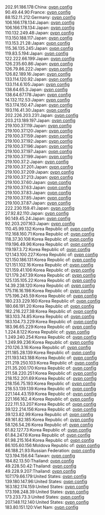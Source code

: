 202.91.186.178:China: [ovpn config](vpn/202_91_186_178.ovpn)  
90.49.44.90:France: [ovpn config](vpn/90_49_44_90.ovpn)  
88.152.11.212:Germany: [ovpn config](vpn/88_152_11_212.ovpn)  
106.166.178.134:Japan: [ovpn config](vpn/106_166_178_134.ovpn)  
106.166.178.134:Japan: [ovpn config](vpn/106_166_178_134.ovpn)  
110.132.249.48:Japan: [ovpn config](vpn/110_132_249_48.ovpn)  
113.150.188.117:Japan: [ovpn config](vpn/113_150_188_117.ovpn)  
113.153.21.28:Japan: [ovpn config](vpn/113_153_21_28.ovpn)  
115.36.135.245:Japan: [ovpn config](vpn/115_36_135_245.ovpn)  
119.83.5.194:Japan: [ovpn config](vpn/119_83_5_194.ovpn)  
122.222.66.199:Japan: [ovpn config](vpn/122_222_66_199.ovpn)  
126.235.60.86:Japan: [ovpn config](vpn/126_235_60_86.ovpn)  
126.79.86.222:Japan: [ovpn config](vpn/126_79_86_222.ovpn)  
126.82.189.16:Japan: [ovpn config](vpn/126_82_189_16.ovpn)  
133.114.120.92:Japan: [ovpn config](vpn/133_114_120_92.ovpn)  
133.114.6.105:Japan: [ovpn config](vpn/133_114_6_105.ovpn)  
138.64.65.3:Japan: [ovpn config](vpn/138_64_65_3.ovpn)  
138.64.67.178:Japan: [ovpn config](vpn/138_64_67_178.ovpn)  
14.132.112.53:Japan: [ovpn config](vpn/14_132_112_53.ovpn)  
153.174.150.47:Japan: [ovpn config](vpn/153_174_150_47.ovpn)  
193.116.41.30:Japan: [ovpn config](vpn/193_116_41_30.ovpn)  
202.226.203.231:Japan: [ovpn config](vpn/202_226_203_231.ovpn)  
203.213.189.197:Japan: [ovpn config](vpn/203_213_189_197.ovpn)  
219.100.37.119:Japan: [ovpn config](vpn/219_100_37_119.ovpn)  
219.100.37.120:Japan: [ovpn config](vpn/219_100_37_120.ovpn)  
219.100.37.159:Japan: [ovpn config](vpn/219_100_37_159.ovpn)  
219.100.37.192:Japan: [ovpn config](vpn/219_100_37_192.ovpn)  
219.100.37.196:Japan: [ovpn config](vpn/219_100_37_196.ovpn)  
219.100.37.197:Japan: [ovpn config](vpn/219_100_37_197.ovpn)  
219.100.37.199:Japan: [ovpn config](vpn/219_100_37_199.ovpn)  
219.100.37.2:Japan: [ovpn config](vpn/219_100_37_2.ovpn)  
219.100.37.201:Japan: [ovpn config](vpn/219_100_37_201.ovpn)  
219.100.37.209:Japan: [ovpn config](vpn/219_100_37_209.ovpn)  
219.100.37.213:Japan: [ovpn config](vpn/219_100_37_213.ovpn)  
219.100.37.60:Japan: [ovpn config](vpn/219_100_37_60.ovpn)  
219.100.37.63:Japan: [ovpn config](vpn/219_100_37_63.ovpn)  
219.100.37.83:Japan: [ovpn config](vpn/219_100_37_83.ovpn)  
219.100.37.85:Japan: [ovpn config](vpn/219_100_37_85.ovpn)  
219.100.37.87:Japan: [ovpn config](vpn/219_100_37_87.ovpn)  
222.230.159.41:Japan: [ovpn config](vpn/222_230_159_41.ovpn)  
27.92.82.110:Japan: [ovpn config](vpn/27_92_82_110.ovpn)  
90.149.45.24:Japan: [ovpn config](vpn/90_149_45_24.ovpn)  
92.203.207.163:Japan: [ovpn config](vpn/92_203_207_163.ovpn)  
110.45.99.132:Korea Republic of: [ovpn config](vpn/110_45_99_132.ovpn)  
112.168.160.71:Korea Republic of: [ovpn config](vpn/112_168_160_71.ovpn)  
118.37.30.108:Korea Republic of: [ovpn config](vpn/118_37_30_108.ovpn)  
119.196.49.96:Korea Republic of: [ovpn config](vpn/119_196_49_96.ovpn)  
119.197.3.72:Korea Republic of: [ovpn config](vpn/119_197_3_72.ovpn)  
121.143.100.227:Korea Republic of: [ovpn config](vpn/121_143_100_227.ovpn)  
121.150.186.131:Korea Republic of: [ovpn config](vpn/121_150_186_131.ovpn)  
121.151.102.16:Korea Republic of: [ovpn config](vpn/121_151_102_16.ovpn)  
121.159.41.106:Korea Republic of: [ovpn config](vpn/121_159_41_106.ovpn)  
121.179.247.39:Korea Republic of: [ovpn config](vpn/121_179_247_39.ovpn)  
125.135.105.22:Korea Republic of: [ovpn config](vpn/125_135_105_22.ovpn)  
14.39.238.120:Korea Republic of: [ovpn config](vpn/14_39_238_120.ovpn)  
175.116.16.198:Korea Republic of: [ovpn config](vpn/175_116_16_198.ovpn)  
175.196.245.59:Korea Republic of: [ovpn config](vpn/175_196_245_59.ovpn)  
180.233.229.160:Korea Republic of: [ovpn config](vpn/180_233_229_160.ovpn)  
180.66.191.20:Korea Republic of: [ovpn config](vpn/180_66_191_20.ovpn)  
182.216.227.38:Korea Republic of: [ovpn config](vpn/182_216_227_38.ovpn)  
183.103.74.85:Korea Republic of: [ovpn config](vpn/183_103_74_85.ovpn)  
183.104.73.229:Korea Republic of: [ovpn config](vpn/183_104_73_229.ovpn)  
183.96.65.229:Korea Republic of: [ovpn config](vpn/183_96_65_229.ovpn)  
1.224.8.122:Korea Republic of: [ovpn config](vpn/1_224_8_122.ovpn)  
1.249.240.254:Korea Republic of: [ovpn config](vpn/1_249_240_254.ovpn)  
1.249.99.236:Korea Republic of: [ovpn config](vpn/1_249_99_236.ovpn)  
210.126.3.16:Korea Republic of: [ovpn config](vpn/210_126_3_16.ovpn)  
211.185.28.139:Korea Republic of: [ovpn config](vpn/211_185_28_139.ovpn)  
211.193.143.188:Korea Republic of: [ovpn config](vpn/211_193_143_188.ovpn)  
211.219.250.103:Korea Republic of: [ovpn config](vpn/211_219_250_103.ovpn)  
211.35.200.170:Korea Republic of: [ovpn config](vpn/211_35_200_170.ovpn)  
211.58.220.251:Korea Republic of: [ovpn config](vpn/211_58_220_251.ovpn)  
218.152.201.69:Korea Republic of: [ovpn config](vpn/218_152_201_69.ovpn)  
218.156.75.193:Korea Republic of: [ovpn config](vpn/218_156_75_193.ovpn)  
218.53.139.139:Korea Republic of: [ovpn config](vpn/218_53_139_139.ovpn)  
221.144.43.159:Korea Republic of: [ovpn config](vpn/221_144_43_159.ovpn)  
221.166.162.4:Korea Republic of: [ovpn config](vpn/221_166_162_4.ovpn)  
222.111.53.207:Korea Republic of: [ovpn config](vpn/222_111_53_207.ovpn)  
39.122.214.156:Korea Republic of: [ovpn config](vpn/39_122_214_156.ovpn)  
39.123.82.99:Korea Republic of: [ovpn config](vpn/39_123_82_99.ovpn)  
49.161.82.185:Korea Republic of: [ovpn config](vpn/49_161_82_185.ovpn)  
58.126.54.26:Korea Republic of: [ovpn config](vpn/58_126_54_26.ovpn)  
61.82.127.73:Korea Republic of: [ovpn config](vpn/61_82_127_73.ovpn)  
61.84.247.6:Korea Republic of: [ovpn config](vpn/61_84_247_6.ovpn)  
61.98.215.164:Korea Republic of: [ovpn config](vpn/61_98_215_164.ovpn)  
86.105.60.156:Moldova Republic of: [ovpn config](vpn/86_105_60_156.ovpn)  
46.188.21.93:Russian Federation: [ovpn config](vpn/46_188_21_93.ovpn)  
123.194.156.64:Taiwan: [ovpn config](vpn/123_194_156_64.ovpn)  
184.82.13.50:Thailand: [ovpn config](vpn/184_82_13_50.ovpn)  
49.228.50.42:Thailand: [ovpn config](vpn/49_228_50_42.ovpn)  
49.228.9.207:Thailand: [ovpn config](vpn/49_228_9_207.ovpn)  
107.179.66.179:United States: [ovpn config](vpn/107_179_66_179.ovpn)  
139.180.147.96:United States: [ovpn config](vpn/139_180_147_96.ovpn)  
163.182.174.159:United States: [ovpn config](vpn/163_182_174_159.ovpn)  
173.198.248.39:United States: [ovpn config](vpn/173_198_248_39.ovpn)  
173.233.73.3:United States: [ovpn config](vpn/173_233_73_3.ovpn)  
207.148.112.140:United States: [ovpn config](vpn/207_148_112_140.ovpn)  
183.80.151.120:Viet Nam: [ovpn config](vpn/183_80_151_120.ovpn)  
